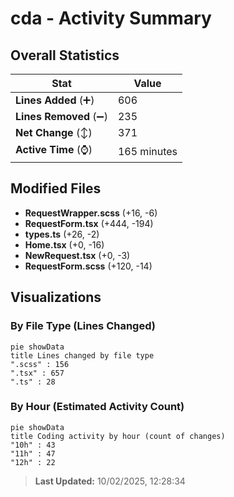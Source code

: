 # cda - Activity Summary 

## Overall Statistics

| Stat                   | Value                                                             |
| ---------------------- | ----------------------------------------------------------------- |
| **Lines Added** (➕)   | 606                                          |
| **Lines Removed** (➖) | 235                                        |
| **Net Change** (↕)    | 371                |
| **Active Time** (⌚)   | 165 minutes |


## Modified Files
- **RequestWrapper.scss** (+16, -6)
- **RequestForm.tsx** (+444, -194)
- **types.ts** (+26, -2)
- **Home.tsx** (+0, -16)
- **NewRequest.tsx** (+0, -3)
- **RequestForm.scss** (+120, -14)

## Visualizations

### By File Type (Lines Changed)

```mermaid
pie showData
title Lines changed by file type
".scss" : 156
".tsx" : 657
".ts" : 28
```

### By Hour (Estimated Activity Count)

```mermaid
pie showData
title Coding activity by hour (count of changes)
"10h" : 43
"11h" : 47
"12h" : 22
```


> **Last Updated:** 10/02/2025, 12:28:34